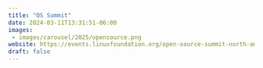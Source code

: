 ```yaml
---
title: "OS Summit"
date: 2024-03-11T13:31:51-06:00
images:
 - images/carousel/2025/opensource.png
website: https://events.linuxfoundation.org/open-source-summit-north-america/
draft: false
---
```


